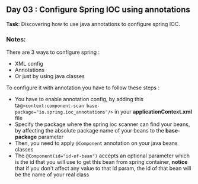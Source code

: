 ## Day 03 : Configure Spring IOC using annotations

**Task**: Discovering how to use java annotations to configure spring IOC.

### Notes: 
There are 3 ways to configure spring :
- XML config  
- Annotations  
- Or just by using java classes  
 
To configure it with annotation you have to follow these steps :  
- You have to enable annotation config, by adding this tag`<context:component-scan base-package="io.spring.ioc_annotations"/>` in your **applicationContext.xml** file  
- Specify the package where the spring ioc scanner can find your beans, by affecting the absolute package name of your beans to the **base-package** parameter  
- Then, you need to apply `@Component` annotation on your java beans classes  
- The `@Component(id="id-of-bean")` accepts an optional parameter which is the id that you will use to get this bean from spring container, **notice** that if you don't affect any value to that id param, the id of that bean will be the name of your real class

